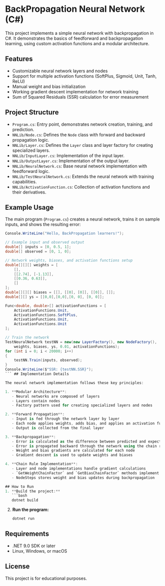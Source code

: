 # BackPropagation Neural Network (C#)

This project implements a simple neural network with backpropagation in C#. It demonstrates the basics of feedforward and backpropagation learning, using custom activation functions and a modular architecture.

## Features
- Customizable neural network layers and nodes
- Support for multiple activation functions (SoftPlus, Sigmoid, Unit, Tanh, ReLU)
- Manual weight and bias initialization
- Working gradient descent implementation for network training
- Sum of Squared Residuals (SSR) calculation for error measurement

## Project Structure
- `Program.cs`: Entry point, demonstrates network creation, training, and prediction.
- `NNLib/Node.cs`: Defines the `Node` class with forward and backward propagation logic.
- `NNLib/Layer.cs`: Defines the `Layer` class and layer factory for creating specialized layers.
- `NNLib/InputLayer.cs`: Implementation of the input layer.
- `NNLib/OutputLayer.cs`: Implementation of the output layer.
- `NNLib/NeuralNetwork.cs`: Base neural network implementation with feedforward logic.
- `NNLib/TestNeuralNetwork.cs`: Extends the neural network with training capabilities.
- `NNLib/ActivationFunction.cs`: Collection of activation functions and their derivatives.

## Example Usage
The main program (`Program.cs`) creates a neural network, trains it on sample inputs, and shows the resulting error:

```csharp
Console.WriteLine("Hello, BackPropagation learners!");

// Example input and observed output
double[] inputs = [0, 0.5, 1];
double[] observed = [0, 1, 0];

// Network weights, biases, and activation functions setup
double[][][] weights = [
    [],
    [[2.74], [-1.13]],
    [[0.36, 0.63]],
    []
];
double[][][] biases = [[], [[0], [0]], [[0]], []];
double[][] ys = [[0,0],[0,0],[0, 0], [0, 0]];

Func<double, double>[] activationFunctions = [
    ActivationFunctions.Unit,
    ActivationFunctions.SoftPlus,
    ActivationFunctions.Unit,
    ActivationFunctions.Unit
];

// Train the network
TestNeuralNetwork testNN = new(new LayerFactory(), new NodeFactory(),
    weights, biases, ys, 0.01, activationFunctions);
for (int i = 0; i < 20000; i++)
{
    testNN.Train(inputs, observed);
}
Console.WriteLine($"SSR: {testNN.SSR}");
``` ## Implementation Details

The neural network implementation follows these key principles:

1. **Modular Architecture**:
   - Neural networks are composed of layers
   - Layers contain nodes
   - Factory pattern used for creating specialized layers and nodes

2. **Forward Propagation**:
   - Input is fed through the network layer by layer
   - Each node applies weights, adds bias, and applies an activation function
   - Output is collected from the final layer

3. **Backpropagation**:
   - Error is calculated as the difference between predicted and expected output
   - Error is propagated backward through the network using the chain rule
   - Weight and bias gradients are calculated for each node
   - Gradient descent is used to update weights and biases

4. **Chain Rule Implementation**:
   - Layer and node implementations handle gradient calculations
   - `GetWeightChainFactor` and `GetBiasChainFactor` methods implement chain rule logic
   - NodeSteps stores weight and bias updates during backpropagation

## How to Run
1. **Build the project:**
   ```bash
   dotnet build
   ```
2. **Run the program:**
   ```bash
   dotnet run
   ```

## Requirements
- .NET 9.0 SDK or later
- Linux, Windows, or macOS

## License
This project is for educational purposes.
